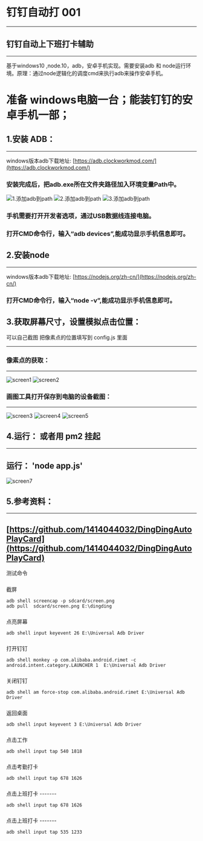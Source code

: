 


# 钉钉自动打 001      
----
钉钉自动上下班打卡辅助
----
----
基于windows10 ,node.10，adb，安卓手机实现。需要安装adb 和 node运行环境。原理：通过node逻辑化的调度cmd来执行adb来操作安卓手机。

# 准备 windows电脑一台；能装钉钉的安卓手机一部；

## 1.安装 ADB：
----
windows版本adb下载地址:
[https://adb.clockworkmod.com/](https://adb.clockworkmod.com/)
### 安装完成后，把adb.exe所在文件夹路径加入环境变量Path中。
![1.添加adb到path](https://github.com/1414044032/imgs/blob/master/adbinstall.png)
![2.添加adb到path](https://github.com/1414044032/imgs/blob/master/adbpath.png)
![3.添加adb到path](https://github.com/1414044032/imgs/blob/master/path1.png)
### 手机需要打开开发者选项，通过USB数据线连接电脑。
### 打开CMD命令行，输入“adb devices”,能成功显示手机信息即可。

## 2.安装node
----
windows版本adb下载地址:
[https://nodejs.org/zh-cn/](https://nodejs.org/zh-cn/)
### 打开CMD命令行，输入“node -v”,能成功显示手机信息即可。


## 3.获取屏幕尺寸，设置模拟点击位置：
可以自己截图 把像素点的位置填写到  config.js 里面

----
### 像素点的获取：
----
![screen1](https://github.com/1414044032/imgs/blob/master/screen1.png)
![screen2](https://github.com/1414044032/imgs/blob/master/screen2.png)
### 画图工具打开保存到电脑的设备截图：
----
![screen3](https://github.com/1414044032/imgs/blob/master/screen3.png)
![screen4](https://github.com/1414044032/imgs/blob/master/screen4.png)
![screen5](https://github.com/1414044032/imgs/blob/master/screen5.png)


## 4.运行：  或者用 pm2 挂起
----
运行： 'node app.js'
----
![screen7](https://github.com/1414044032/imgs/blob/master/screen7.png)

## 5.参考资料：
----
[https://github.com/1414044032/DingDingAutoPlayCard](https://github.com/1414044032/DingDingAutoPlayCard)
----

测试命令

###

截屏

```
adb shell screencap -p sdcard/screen.png
adb pull  sdcard/screen.png E:\dingding
```

###

点亮屏幕

```
adb shell input keyevent 26 E:\Universal Adb Driver
```

###

打开钉钉

```
adb shell monkey -p com.alibaba.android.rimet -c android.intent.category.LAUNCHER 1  E:\Universal Adb Driver
```

###

关闭钉钉

```
adb shell am force-stop com.alibaba.android.rimet E:\Universal Adb Driver
```

###

返回桌面

```
adb shell input keyevent 3 E:\Universal Adb Driver
```

###

点击工作

```
adb shell input tap 540 1818
```

###

点击考勤打卡

```
adb shell input tap 678 1626
```

###

点击上班打卡  -------

```
adb shell input tap 678 1626
```

###

点击上班打卡  -------

```
adb shell input tap 535 1233

